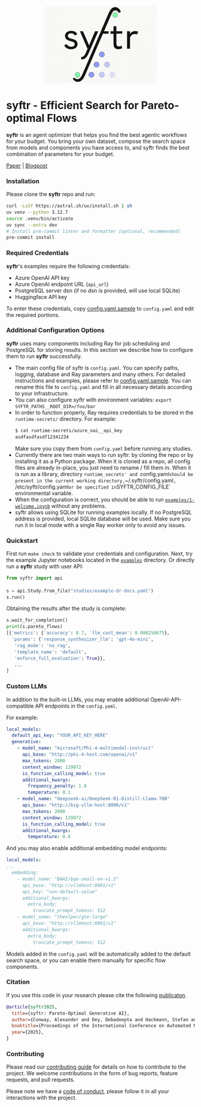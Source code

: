 <div style="text-align: center;">
  <img src="syftr-logo.jpeg" alt="syftr Logo" width="300" style="border-radius: 8px;" />
</div>

# syftr - Efficient Search for Pareto-optimal Flows
__syftr__ is an agent optimizer that helps you find the best agentic workflows for your budget. You bring your own dataset, compose the search space from models and components you have access to, and syftr finds the best combination of parameters for your budget.

[Paper](https://arxiv.org) | [Blogpost](https://www.datarobot.com)

### Installation
Please clone the __syftr__ repo and run:
```bash
curl -LsSf https://astral.sh/uv/install.sh | sh
uv venv --python 3.12.7
source .venv/bin/activate
uv sync --extra dev
# Install pre-commit linter and formatter [optional, recommended]
pre-commit install
```

### Required Credentials
__syftr__'s examples require the following credentials:
* Azure OpenAI API key
* Azure OpenAI endpoint URL (`api_url`)
* PostgreSQL server dsn (if no dsn is provided, will use local SQLite)
* Huggingface API key

To enter these credentials, copy [config.yaml.sample](config.yaml.sample) to `config.yaml` and edit the required portions.


### Additional Configuration Options
__syftr__ uses many components including Ray for job scheduling and PostgreSQL for storing results. In this section we describe how to configure them to run __syftr__ successfully.
* The main config file of syftr is `config.yaml`. You can specify paths, logging, database and Ray parameters and many others. For detailed instructions and examples, please refer to [config.yaml.sample](config.yaml.sample).
You can rename this file to `config.yaml` and fill in all necessary details according to your infrastructure.
* You can also configure syftr with environment variables: `export SYFTR_PATHS__ROOT_DIR=/foo/bar`
* In order to function properly, Ray requires credentials to be stored in the `runtime-secrets/` directory.
  For example:
  ```bash
  $ cat runtime-secrets/azure_oai__api_key
  asdfasdfasdf12341234
  ```
  Make sure you copy them from `config.yaml` before running any studies.
* Currently there are two main ways to run syftr: by cloning the repo or by installing it as a Python package. When it is cloned as a repo, all config files are already in-place, you just need to rename / fill them in. When it is run as a library, directory `runtime_secrets' and `config.yaml` should be present in the current working directory, `~/.syftr/config.yaml`,  `/etc/syftr/config.yaml` or be specified in `SYFTR_CONFIG_FILE` environmental variable.
* When the configuration is correct, you should be able to run [`examples/1-welcome.ipynb`](examples/1-welcome.ipynb) without any problems.
* syftr allows using SQLite for running examples locally. If no PostgreSQL address is provided, local SQLite database will be used. Make sure you run it in local mode with a single Ray worker only to avoid any issues.

### Quickstart
First run `make check` to validate your credentials and configuration.
Next, try the example Jupyter notebooks located in the [`examples`](/examples) directory.
Or directly run a __syftr__ study with user API:
```python
from syftr import api

s = api.Study.from_file("studies/example-dr-docs.yaml")
s.run()
```

Obtaining the results after the study is complete:
```python
s.wait_for_completion()
print(s.pareto_flows)
[{'metrics': {'accuracy': 0.7, 'llm_cost_mean': 0.000258675},
  'params': {'response_synthesizer_llm': 'gpt-4o-mini',
   'rag_mode': 'no_rag',
   'template_name': 'default',
   'enforce_full_evaluation': True}},
   ...
]
```

### Custom LLMs
In addition to the built-in LLMs, you may enable additional OpenAI-API-compatible API endpoints in the ``config.yaml``.

For example:

```yaml
local_models:
  default_api_key: "YOUR_API_KEY_HERE"
  generative:
    - model_name: "microsoft/Phi-4-multimodal-instruct"
      api_base: "http://phi-4-host.com/openai/v1"
      max_tokens: 2000
      context_window: 129072
      is_function_calling_model: true
      additional_kwargs:
        frequency_penalty: 1.0
        temperature: 0.1
    - model_name: "deepseek-ai/DeepSeek-R1-Distill-Llama-70B"
      api_base: "http://big-vllm-host:8000/v1"
      max_tokens: 2000
      context_window: 129072
      is_function_calling_model: true
      additional_kwargs:
        temperature: 0.6
```

And you may also enable additional embedding model endpoints:

```yaml
local_models:
...
  embedding:
    - model_name: "BAAI/bge-small-en-v1.5"
      api_base: "http://vllmhost:8001/v1"
      api_key: "non-default-value"
      additional_kwargs:
        extra_body:
          truncate_prompt_tokens: 512
    - model_name: "thenlper/gte-large"
      api_base: "http://vllmhost:8001/v1"
      additional_kwargs:
        extra_body:
          truncate_prompt_tokens: 512
```

Models added in the ``config.yaml`` will be automatically added to the default search space, or you can enable them manually for specific flow components.

### Citation
If you use this code in your research please cite the following [publicaton](https://arxiv.org).

```bibtex
@article{syftr2025,
  title={syftr: Pareto-Optimal Generative AI},
  author={Conway, Alexander and Dey, Debadeepta and Hackmann, Stefan and Hausknecht, Matthew and Schmidt, Michael and Steadman, Mark and Volynets, Nick},
  booktitle={Proceedings of the International Conference on Automated Machine Learning (AutoML)},
  year={2025},
}
```

### Contributing
Please read our [contributing guide](/CONTRIBUTING) for details on how to contribute to the project. We welcome contributions in the form of bug reports, feature requests, and pull requests.

Please note we have a [code of conduct](/CODE_OF_CONDUCT.md), please follow it in all your interactions with the project.
